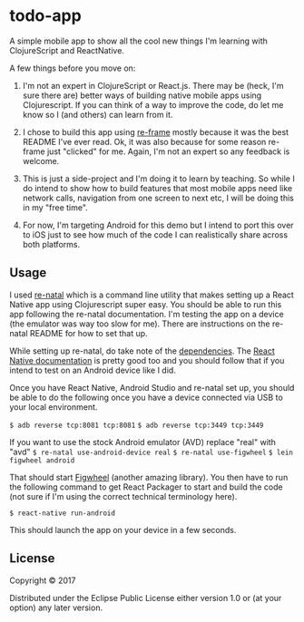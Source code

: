 # todo-app

A simple mobile app to show all the cool new things I'm learning with ClojureScript and ReactNative.

A few things before you move on:

1. I'm not an expert in ClojureScript or React.js. There may be (heck, I'm sure there are) better ways of building native mobile apps using Clojurescript. If you can think of a way to improve the code, do let me know so I (and others) can learn from it.

2. I chose to build this app using [re-frame](https://github.com/Day8/re-frame) mostly because it was the best README I've ever read. Ok, it was also because for some reason re-frame just "clicked" for me. Again, I'm not an expert so any feedback is welcome.

3. This is just a side-project and I'm doing it to learn by teaching. So while I do intend to show how to build features that most mobile apps need like network calls, navigation from one screen to next etc, I will be doing this in my "free time".

4. For now, I'm targeting Android for this demo but I intend to port this over to iOS just to see how much of the code I can realistically share across both platforms.


## Usage

I used [re-natal](https://github.com/drapanjanas/re-natal) which is a command line utility that makes setting up a React
Native app using Clojurescript super easy. You should be able to run this app following the re-natal documentation. I'm
testing the app on a device (the emulator was way too slow for me). There are
instructions on the re-natal README for how to set that up.

While setting up re-natal, do take note of the [dependencies](https://github.com/drapanjanas/re-natal#dependencies).
The [React Native documentation](https://facebook.github.io/react-native/docs/running-on-device.html) is pretty good
too and you should follow that if you intend to test on an Android device like I did.

Once you have React Native, Android Studio and re-natal set up, you should be able to do the following once you have a device connected
via USB to your local environment.

`$ adb reverse tcp:8081 tcp:8081`
`$ adb reverse tcp:3449 tcp:3449`

If you want to use the stock Android emulator (AVD) replace "real" with "avd"
`$ re-natal use-android-device real`
`$ re-natal use-figwheel`
`$ lein figwheel android`

That should start [Figwheel](https://github.com/bhauman/lein-figwheel) (another amazing library). You then have to run
the following command to get React Packager to start and build the code (not sure
if I'm using the correct technical terminology here).

`$ react-native run-android`

This should launch the app on your device in a few seconds.

## License

Copyright © 2017

Distributed under the Eclipse Public License either version 1.0 or (at
your option) any later version.
